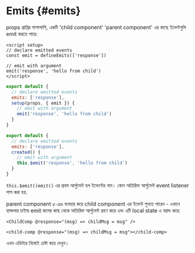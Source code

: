 # Emits {#emits}

props প্রাপ্তির পাশাপাশি, একটি 'child component' 'parent component' এর কাছে ইভেন্টগুলি emit করতে পারে:

<div class="composition-api">
<div class="sfc">

```vue
<script setup>
// declare emitted events
const emit = defineEmits(['response'])

// emit with argument
emit('response', 'hello from child')
</script>
```

</div>

<div class="html">

```js
export default {
  // declare emitted events
  emits: ['response'],
  setup(props, { emit }) {
    // emit with argument
    emit('response', 'hello from child')
  }
}
```

</div>

</div>

<div class="options-api">

```js
export default {
  // declare emitted events
  emits: ['response'],
  created() {
    // emit with argument
    this.$emit('response', 'hello from child')
  }
}
```

</div>

<span class="options-api">`this.$emit()`</span><span class="composition-api">`emit()`</span> এর প্রথম আর্গুমেন্ট হল ইভেন্টের নাম। কোন অতিরিক্ত আর্গুমেন্ট event listener পাস করা হয়.

parent component `v-on` ব্যবহার করে child component এর ইভেন্ট শুনতে পারেন - এখানে হ্যান্ডলার চাইল্ড emit কলের কাছ থেকে অতিরিক্ত আর্গুমেন্ট গ্রহণ করে এবং এটি local state এ বরাদ্দ করে:

<div class="sfc">

```vue-html
<ChildComp @response="(msg) => childMsg = msg" />
```

</div>
<div class="html">

```vue-html
<child-comp @response="(msg) => childMsg = msg"></child-comp>
```

</div>

এখন এডিটরে নিজেই চেষ্টা করে দেখুন।
